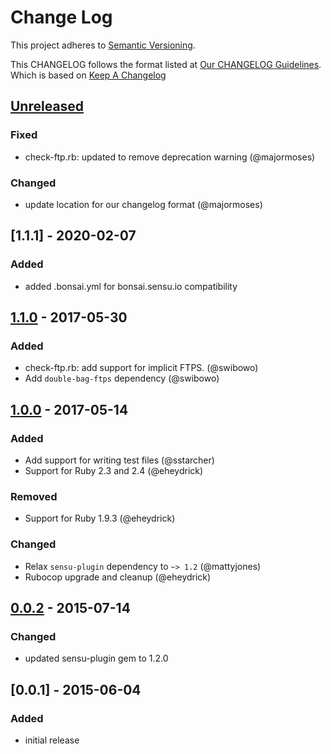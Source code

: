 # Change Log
This project adheres to [Semantic Versioning](http://semver.org/).

This CHANGELOG follows the format listed at [Our CHANGELOG Guidelines](https://github.com/sensu-plugins/community/blob/master/HOW_WE_CHANGELOG.md).
Which is based on [Keep A Changelog](http://keepachangelog.com/)

## [Unreleased]

### Fixed
- check-ftp.rb: updated to remove deprecation warning (@majormoses)

### Changed
- update location for our changelog format (@majormoses)

## [1.1.1] - 2020-02-07
### Added
- added .bonsai.yml for bonsai.sensu.io compatibility

## [1.1.0] - 2017-05-30
### Added
- check-ftp.rb: add support for implicit FTPS. (@swibowo)
- Add `double-bag-ftps` dependency (@swibowo)

## [1.0.0] - 2017-05-14
### Added
- Add support for writing test files (@sstarcher)
- Support for Ruby 2.3 and 2.4 (@eheydrick)

### Removed
- Support for Ruby 1.9.3 (@eheydrick)

### Changed
- Relax `sensu-plugin` dependency to `~> 1.2` (@mattyjones)
- Rubocop upgrade and cleanup (@eheydrick)

## [0.0.2] - 2015-07-14
### Changed
- updated sensu-plugin gem to 1.2.0

## [0.0.1] - 2015-06-04
### Added
- initial release

[Unreleased]: https://github.com/sensu-plugins/sensu-plugins-ftp/compare/1.1.0...HEAD
[1.1.0]: https://github.com/sensu-plugins/sensu-plugins-ftp/compare/1.0.0...1.1.0
[1.0.0]: https://github.com/sensu-plugins/sensu-plugins-ftp/compare/0.0.2...1.0.0
[0.0.2]: https://github.com/sensu-plugins/sensu-plugins-ftp/compare/0.0.1...0.0.2
